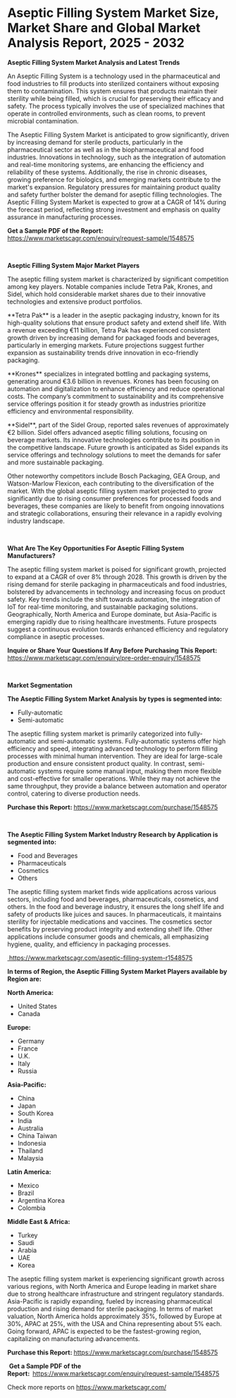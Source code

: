 <p><h1>Aseptic Filling System Market Size, Market Share and Global Market Analysis Report, 2025 - 2032</h1></p><p><strong>Aseptic Filling System Market Analysis and Latest Trends</strong></p>
<p><p>An Aseptic Filling System is a technology used in the pharmaceutical and food industries to fill products into sterilized containers without exposing them to contamination. This system ensures that products maintain their sterility while being filled, which is crucial for preserving their efficacy and safety. The process typically involves the use of specialized machines that operate in controlled environments, such as clean rooms, to prevent microbial contamination. </p><p>The Aseptic Filling System Market is anticipated to grow significantly, driven by increasing demand for sterile products, particularly in the pharmaceutical sector as well as in the biopharmaceutical and food industries. Innovations in technology, such as the integration of automation and real-time monitoring systems, are enhancing the efficiency and reliability of these systems. Additionally, the rise in chronic diseases, growing preference for biologics, and emerging markets contribute to the market's expansion. Regulatory pressures for maintaining product quality and safety further bolster the demand for aseptic filling technologies. The Aseptic Filling System Market is expected to grow at a CAGR of 14% during the forecast period, reflecting strong investment and emphasis on quality assurance in manufacturing processes.</p></p>
<p><strong>Get a Sample PDF of the Report:&nbsp;</strong> <a href="https://www.marketscagr.com/enquiry/request-sample/1548575?utm_campaign=2215&utm_medium=2&utm_source=Github&utm_content=ia&utm_term=20022025&utm_id=aseptic-filling-system">https://www.marketscagr.com/enquiry/request-sample/1548575</a></p>
<p>&nbsp;</p>
<p><strong>Aseptic Filling System Major Market Players</strong></p>
<p><p>The aseptic filling system market is characterized by significant competition among key players. Notable companies include Tetra Pak, Krones, and Sidel, which hold considerable market shares due to their innovative technologies and extensive product portfolios. </p><p>**Tetra Pak** is a leader in the aseptic packaging industry, known for its high-quality solutions that ensure product safety and extend shelf life. With a revenue exceeding €11 billion, Tetra Pak has experienced consistent growth driven by increasing demand for packaged foods and beverages, particularly in emerging markets. Future projections suggest further expansion as sustainability trends drive innovation in eco-friendly packaging.</p><p>**Krones** specializes in integrated bottling and packaging systems, generating around €3.6 billion in revenues. Krones has been focusing on automation and digitalization to enhance efficiency and reduce operational costs. The company’s commitment to sustainability and its comprehensive service offerings position it for steady growth as industries prioritize efficiency and environmental responsibility.</p><p>**Sidel**, part of the Sidel Group, reported sales revenues of approximately €2 billion. Sidel offers advanced aseptic filling solutions, focusing on beverage markets. Its innovative technologies contribute to its position in the competitive landscape. Future growth is anticipated as Sidel expands its service offerings and technology solutions to meet the demands for safer and more sustainable packaging.</p><p>Other noteworthy competitors include Bosch Packaging, GEA Group, and Watson-Marlow Flexicon, each contributing to the diversification of the market. With the global aseptic filling system market projected to grow significantly due to rising consumer preferences for processed foods and beverages, these companies are likely to benefit from ongoing innovations and strategic collaborations, ensuring their relevance in a rapidly evolving industry landscape.</p></p>
<p>&nbsp;</p>
<p><strong>What Are The Key Opportunities For Aseptic Filling System Manufacturers?</strong></p>
<p><p>The aseptic filling system market is poised for significant growth, projected to expand at a CAGR of over 8% through 2028. This growth is driven by the rising demand for sterile packaging in pharmaceuticals and food industries, bolstered by advancements in technology and increasing focus on product safety. Key trends include the shift towards automation, the integration of IoT for real-time monitoring, and sustainable packaging solutions. Geographically, North America and Europe dominate, but Asia-Pacific is emerging rapidly due to rising healthcare investments. Future prospects suggest a continuous evolution towards enhanced efficiency and regulatory compliance in aseptic processes.</p></p>
<p><strong>Inquire or Share Your Questions If Any Before Purchasing This Report:</strong> <a href="https://www.marketscagr.com/enquiry/pre-order-enquiry/1548575?utm_campaign=2215&utm_medium=2&utm_source=Github&utm_content=ia&utm_term=20022025&utm_id=aseptic-filling-system">https://www.marketscagr.com/enquiry/pre-order-enquiry/1548575</a></p>
<p>&nbsp;</p>
<p><strong>Market Segmentation</strong></p>
<p><strong>The Aseptic Filling System Market Analysis by types is segmented into:</strong></p>
<p><ul><li>Fully-automatic</li><li>Semi-automatic</li></ul></p>
<p><p>The aseptic filling system market is primarily categorized into fully-automatic and semi-automatic systems. Fully-automatic systems offer high efficiency and speed, integrating advanced technology to perform filling processes with minimal human intervention. They are ideal for large-scale production and ensure consistent product quality. In contrast, semi-automatic systems require some manual input, making them more flexible and cost-effective for smaller operations. While they may not achieve the same throughput, they provide a balance between automation and operator control, catering to diverse production needs.</p></p>
<p><strong>Purchase this Report:&nbsp;</strong><a href="https://www.marketscagr.com/purchase/1548575?utm_campaign=2215&utm_medium=2&utm_source=Github&utm_content=ia&utm_term=20022025&utm_id=aseptic-filling-system">https://www.marketscagr.com/purchase/1548575</a></p>
<p>&nbsp;</p>
<p><strong>The Aseptic Filling System Market Industry Research by Application is segmented into:</strong></p>
<p><ul><li>Food and Beverages</li><li>Pharmaceuticals</li><li>Cosmetics</li><li>Others</li></ul></p>
<p><p>The aseptic filling system market finds wide applications across various sectors, including food and beverages, pharmaceuticals, cosmetics, and others. In the food and beverage industry, it ensures the long shelf life and safety of products like juices and sauces. In pharmaceuticals, it maintains sterility for injectable medications and vaccines. The cosmetics sector benefits by preserving product integrity and extending shelf life. Other applications include consumer goods and chemicals, all emphasizing hygiene, quality, and efficiency in packaging processes.</p></p>
<p><a href="https://www.marketscagr.com/aseptic-filling-system-r1548575?utm_campaign=2215&utm_medium=2&utm_source=Github&utm_content=ia&utm_term=20022025&utm_id=aseptic-filling-system">&nbsp;https://www.marketscagr.com/aseptic-filling-system-r1548575</a></p>
<p><strong>In terms of Region, the Aseptic Filling System Market Players available by Region are:</strong></p>
<p>
    <p> <strong> North America: </strong>
        <ul>
            <li>United States</li>
            <li>Canada</li>
        </ul>
        </p> 
    <p> <strong> Europe: </strong>
        <ul>
            <li>Germany</li>
            <li>France</li>
            <li>U.K.</li>
            <li>Italy</li>
            <li>Russia</li>
        </ul>
        </p> 
    <p> <strong> Asia-Pacific: </strong>
        <ul>
            <li>China</li>
            <li>Japan</li>
            <li>South Korea</li>
            <li>India</li>
            <li>Australia</li>
            <li>China Taiwan</li>
            <li>Indonesia</li>
            <li>Thailand</li>
            <li>Malaysia</li>
        </ul>
        </p> 
    <p> <strong> Latin America: </strong>
        <ul>
            <li>Mexico</li>
            <li>Brazil</li>
            <li>Argentina Korea</li>
            <li>Colombia</li>
        </ul>
        </p> 
    <p> <strong> Middle East & Africa: </strong>
        <ul>
            <li>Turkey</li>
            <li>Saudi</li>
            <li>Arabia</li>
            <li>UAE</li>
            <li>Korea</li>
        </ul>
    </p>
    </p>
<p><p>The aseptic filling system market is experiencing significant growth across various regions, with North America and Europe leading in market share due to strong healthcare infrastructure and stringent regulatory standards. Asia-Pacific is rapidly expanding, fueled by increasing pharmaceutical production and rising demand for sterile packaging. In terms of market valuation, North America holds approximately 35%, followed by Europe at 30%, APAC at 25%, with the USA and China representing about 5% each. Going forward, APAC is expected to be the fastest-growing region, capitalizing on manufacturing advancements.</p></p>
<p><strong>Purchase this Report: </strong><a href="https://www.marketscagr.com/purchase/1548575?utm_campaign=2215&utm_medium=2&utm_source=Github&utm_content=ia&utm_term=20022025&utm_id=aseptic-filling-system">https://www.marketscagr.com/purchase/1548575</a></p>
<p>&nbsp;<strong>Get a Sample PDF of the Report:&nbsp;&nbsp;</strong><a href="https://www.marketscagr.com/enquiry/request-sample/1548575?utm_campaign=2215&utm_medium=2&utm_source=Github&utm_content=ia&utm_term=20022025&utm_id=aseptic-filling-system">https://www.marketscagr.com/enquiry/request-sample/1548575</a></p>
<p><strong></strong></p>
<p>Check more reports on <a href="https://www.marketscagr.com/?utm_campaign=2215&utm_medium=2&utm_source=Github&utm_content=ia&utm_term=20022025&utm_id=aseptic-filling-system">https://www.marketscagr.com/</a></p>